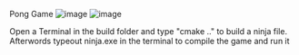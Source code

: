 Pong Game
![image](https://github.com/user-attachments/assets/8adea72c-6fc8-4709-a1f5-bacee13983c5)
![image](https://github.com/user-attachments/assets/c667644c-e882-4686-8c6e-6aa876259da9)

Open a Terminal in the build folder and type "cmake .." to build a ninja file. 
Afterwords typeout ninja.exe in the terminal to compile the game and run it
